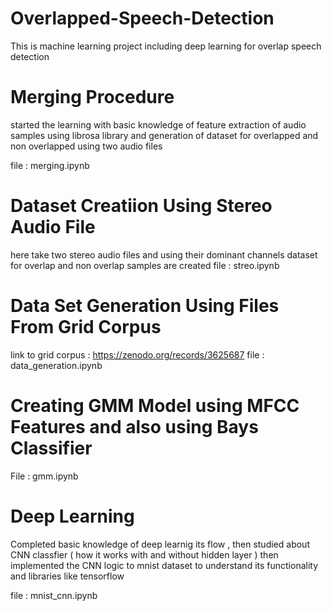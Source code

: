 # Overlapped-Speech-Detection
This is machine learning project including deep learning for overlap  speech detection

# Merging Procedure

started the learning with basic knowledge of feature extraction of audio samples using librosa library
and generation of dataset for overlapped and non overlapped using two audio files 

file : merging.ipynb

# Dataset Creatiion Using Stereo Audio File
here take two stereo audio files and using their dominant channels dataset for overlap and non overlap samples are created 
file : streo.ipynb

# Data Set  Generation Using Files From Grid Corpus 
link to grid corpus : https://zenodo.org/records/3625687
file : data_generation.ipynb

# Creating GMM Model using MFCC Features and also using Bays Classifier 

File : gmm.ipynb

# Deep Learning 

Completed basic knowledge of deep learnig its flow , 
then studied about CNN classfier ( how it works with and without hidden layer )
then implemented the CNN logic to mnist dataset to understand its functionality and libraries like tensorflow

file : mnist_cnn.ipynb

